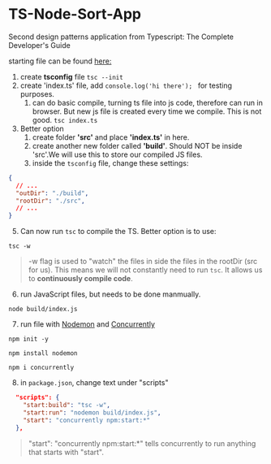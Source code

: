# TS-Node-Sort-App
 Second  design patterns application from Typescript: The Complete Developer's Guide

starting file can be found [here:](https://github.com/Cwarcup/notes/blob/1497a91a56c0f6b17e9596908ad4083ed85872ce/root/typescript/Reusable-TS-Snippets/new-TS-project-template)

1. create **tsconfig** file
`tsc --init`
2. create 'index.ts' file, add `console.log('hi there'); ` for testing purposes.
   1. can do basic compile, turning ts file into js code, therefore can run in browser. But new js file is created every time we compile. This is not good.
    `tsc index.ts`
4. Better option
   1. create folder **'src'** and place **'index.ts'** in here.
   2. create another new folder called **'build'**. Should NOT be inside 'src'.We will use this to store our compiled JS files.
   3. inside the `tsconfig` file, change these settings:
```json
{
  // ...
  "outDir": "./build",
  "rootDir": "./src", 
  // ...
}
```
5. Can now run `tsc` to compile the TS. Better option is to use:
```
tsc -w
```
> -w flag is used to "watch" the files in side the files in the rootDir (src for us). This means we will not constantly need to run `tsc`. It allows us to **continuously compile code**. 

6. run JavaScript files, but needs to be done manmually.
```
node build/index.js
```
7. run file with [Nodemon](https://www.npmjs.com/package/nodemon) and [Concurrently](https://www.npmjs.com/package/concurrently)
```
npm init -y

npm install nodemon

npm i concurrently
```

8. in `package.json`, change text under "scripts"
```json
  "scripts": {
    "start:build": "tsc -w",
    "start:run": "nodemon build/index.js",
    "start": "concurrently npm:start:*"
  },
```
> "start": "concurrently npm:start:*" tells concurrently to run anything that starts with "start". 